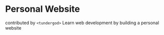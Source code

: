 # Personal Website
contributed by `<tundergod>`
Learn web development by building a personal website

